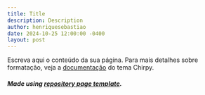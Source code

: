 ```yaml
---
title: Title
description: Description
author: henriquesebastiao
date: 2024-10-25 12:00:00 -0400
layout: post
---
```


Escreva aqui o conteúdo da sua página. Para mais detalhes sobre formatação, veja a [documentação](https://chirpy.cotes.page/posts/write-a-new-post/) do tema Chirpy.

##### *Made using [repository page template](https://github.com/henriquesebastiao/repository-page).*
